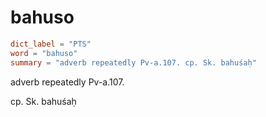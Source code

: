 # bahuso

``` toml
dict_label = "PTS"
word = "bahuso"
summary = "adverb repeatedly Pv-a.107. cp. Sk. bahuśaḥ"
```

adverb repeatedly Pv\-a.107.

cp. Sk. bahuśaḥ

